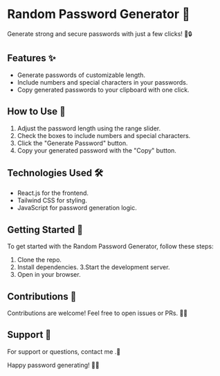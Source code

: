 # Random Password Generator 🎉

Generate strong and secure passwords with just a few clicks! 💪🔒

## Features ✨

- Generate passwords of customizable length.
- Include numbers and special characters in your passwords.
- Copy generated passwords to your clipboard with one click.

## How to Use 🚀

1. Adjust the password length using the range slider.
2. Check the boxes to include numbers and special characters.
3. Click the "Generate Password" button.
4. Copy your generated password with the "Copy" button.

## Technologies Used 🛠

- React.js for the frontend.
- Tailwind CSS for styling.
- JavaScript for password generation logic.

## Getting Started 🌟

To get started with the Random Password Generator, follow these steps:
1. Clone the repo.
2. Install dependencies.
3.Start the development server.
4. Open in your browser.

## Contributions 🙌

Contributions are welcome! Feel free to open issues or PRs. 🚀🌟

## Support 📧

For support or questions, contact me .🤝

Happy password generating! 🎊😄
